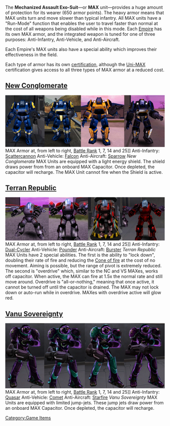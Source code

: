 The **Mechanized Assault Exo-Suit**—or **MAX** unit—provides a huge
amount of protection for its wearer (650 armor points). The heavy armor
means that MAX units turn and move slower than typical infantry. All MAX
units have a "Run-Mode" function that enables the user to travel faster
than normal at the cost of all weapons being disabled while in this
mode. Each [Empire](../terminology/Empire.md) has its own MAX armor, and the
integrated weapon is tuned for one of three purposes: Anti-Infantry,
Anti-Vehicle, and Anti-Aircraft.

Each Empire's MAX units also have a special ability which improves their
effectiveness in the field.

Each type of armor has its own
[certification](../certifications/Certifications.md), although the
[Uni-MAX](<Uni-MAX_(Certification)>) certification gives access
to all three types of MAX armor at a reduced cost.

## [New Conglomerate](../etc/New_Conglomerate.md)

![](../images/NCMAXArmors2.jpg "fig:NCMAXArmors2.jpg") MAX Armor at, from left to
right, [Battle Rank](../terminology/Battle_Rank.md) 1, 7, 14 and 25\]\]
Anti-Infantry: [Scattercannon](Scattercannon.md)
Anti-Vehicle: [Falcon](Falcon.md)
Anti-Aircraft: [Sparrow](Sparrow.md)
_New Conglomerate_ MAX Units are equipped with a light energy shield.
The shield draws power from from an onboard MAX Capacitor. Once
depleted, the capacitor will recharge. The MAX Unit cannot fire when the
Shield is active.

## [Terran Republic](../etc/Terran_Republic.md)

![](../images/TRMAXArmor2.jpg "fig:TRMAXArmor2.jpg") MAX Armor at, from left to
right, [Battle Rank](../terminology/Battle_Rank.md) 1, 7, 14 and 25\]\]
Anti-Infantry: [Dual-Cycler](Dual-Cycler.md)
Anti-Vehicle: [Pounder](Pounder.md)
Anti-Aircraft: [Burster](Burster.md)
_Terran Republic_ MAX Units have 2 special abilities. The first is the
ability to "lock down", doubling their rate of fire and reducing the
[Cone of fire](../etc/Cone_of_fire.md) at the cost of no movement.
Aiming is possible, but the range of pivot is extremely reduced. The
second is "overdrive" which, similar to the NC and VS MAXes, works off
capacitor. When active, the MAX can fire at 1.5x the normal rate and
still move around. Overdrive is "all-or-nothing," meaning that once
active, it cannot be turned off until the capacitor is drained. The MAX
may not lock down or auto-run while in overdrive. MAXes with overdrive
active will glow red.

## [Vanu Sovereignty](../etc/Vanu_Sovereignty.md)

![](../images/VS_MAXs.jpg "fig:VS_MAXs.jpg") MAX Armor at, from left to right,
[Battle Rank](../terminology/Battle_Rank.md) 1, 7, 14 and 25\]\] Anti-Infantry:
[Quasar](Quasar.md)
Anti-Vehicle: [Comet](Comet.md)
Anti-Aircraft: [Starfire](Starfire.md)
_Vanu Sovereignty_ MAX Units are equipped with limited jump-jets. These
jump jets draw power from an onboard MAX Capacitor. Once depleted, the
capacitor will recharge.

[Category:Game Items](Category:Game_Items.md)
